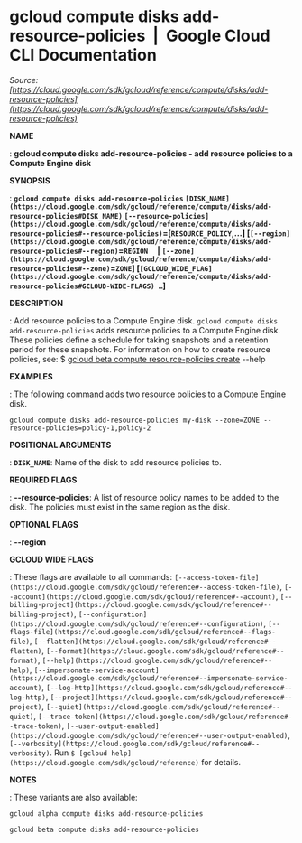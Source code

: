 # gcloud compute disks add-resource-policies  |  Google Cloud CLI Documentation

*Source: [https://cloud.google.com/sdk/gcloud/reference/compute/disks/add-resource-policies](https://cloud.google.com/sdk/gcloud/reference/compute/disks/add-resource-policies)*

**NAME**

: **gcloud compute disks add-resource-policies - add resource policies to a Compute Engine disk**

**SYNOPSIS**

: **`gcloud compute disks add-resource-policies` `[DISK_NAME](https://cloud.google.com/sdk/gcloud/reference/compute/disks/add-resource-policies#DISK_NAME)` `[--resource-policies](https://cloud.google.com/sdk/gcloud/reference/compute/disks/add-resource-policies#--resource-policies)`=[`RESOURCE_POLICY`,…] [`[--region](https://cloud.google.com/sdk/gcloud/reference/compute/disks/add-resource-policies#--region)`=`REGION`     | `[--zone](https://cloud.google.com/sdk/gcloud/reference/compute/disks/add-resource-policies#--zone)`=`ZONE`] [`[GCLOUD_WIDE_FLAG](https://cloud.google.com/sdk/gcloud/reference/compute/disks/add-resource-policies#GCLOUD-WIDE-FLAGS) …`]**

**DESCRIPTION**

: Add resource policies to a Compute Engine disk.
`gcloud compute disks add-resource-policies` adds resource policies
to a Compute Engine disk. These policies define a schedule for taking snapshots
and a retention period for these snapshots.
For information on how to create resource policies, see: $ [gcloud beta
compute resource-policies create](https://cloud.google.com/sdk/gcloud/reference/beta/compute/resource-policies/create) --help

**EXAMPLES**

: The following command adds two resource policies to a Compute Engine disk.

```
gcloud compute disks add-resource-policies my-disk --zone=ZONE --resource-policies=policy-1,policy-2
```

**POSITIONAL ARGUMENTS**

: **`DISK_NAME`**:
Name of the disk to add resource policies to.

**REQUIRED FLAGS**

: **--resource-policies**:
A list of resource policy names to be added to the disk. The policies must exist
in the same region as the disk.

**OPTIONAL FLAGS**

: **--region**

**GCLOUD WIDE FLAGS**

: These flags are available to all commands: `[--access-token-file](https://cloud.google.com/sdk/gcloud/reference#--access-token-file)`,
`[--account](https://cloud.google.com/sdk/gcloud/reference#--account)`, `[--billing-project](https://cloud.google.com/sdk/gcloud/reference#--billing-project)`,
`[--configuration](https://cloud.google.com/sdk/gcloud/reference#--configuration)`,
`[--flags-file](https://cloud.google.com/sdk/gcloud/reference#--flags-file)`,
`[--flatten](https://cloud.google.com/sdk/gcloud/reference#--flatten)`, `[--format](https://cloud.google.com/sdk/gcloud/reference#--format)`, `[--help](https://cloud.google.com/sdk/gcloud/reference#--help)`, `[--impersonate-service-account](https://cloud.google.com/sdk/gcloud/reference#--impersonate-service-account)`,
`[--log-http](https://cloud.google.com/sdk/gcloud/reference#--log-http)`,
`[--project](https://cloud.google.com/sdk/gcloud/reference#--project)`, `[--quiet](https://cloud.google.com/sdk/gcloud/reference#--quiet)`, `[--trace-token](https://cloud.google.com/sdk/gcloud/reference#--trace-token)`, `[--user-output-enabled](https://cloud.google.com/sdk/gcloud/reference#--user-output-enabled)`,
`[--verbosity](https://cloud.google.com/sdk/gcloud/reference#--verbosity)`.
Run `$ [gcloud help](https://cloud.google.com/sdk/gcloud/reference)` for details.

**NOTES**

: These variants are also available:

```
gcloud alpha compute disks add-resource-policies
```

```
gcloud beta compute disks add-resource-policies
```